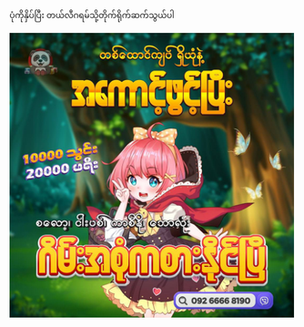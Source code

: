ပုံကိုနှိပ်ပြီး တယ်လီဂရမ်သို့တိုက်ရိုက်ဆက်သွယ်ပါ
<html>
<meta name="viewport" content="width=device-width, initial-scale=1.0">
<body>
<a href="https://telegram.me/panda99bot" target="new-tab">
<img src="PDADS.jpg" width="500" height="500"/>
</a>
</body>
</html>
